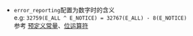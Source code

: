 * `error_reporting`配置为数字时的含义  
e.g: `32759(E_ALL ^ E_NOTICE) = 32767(E_ALL) - 8(E_NOTICE)`  
参考 [预定义常量](http://php.net/manual/en/errorfunc.constants.php)、[位运算符](http://php.net/manual/en/language.operators.bitwise.php)